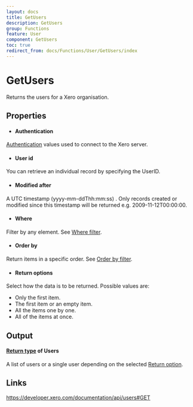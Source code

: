 ```yaml
---
layout: docs
title: GetUsers
description: GetUsers
group: Functions
feature: User
component: GetUsers
toc: true
redirect_from: docs/Functions/User/GetUsers/index
---
```

GetUsers
============

Returns the users for a Xero organisation.

Properties
----------

- #### Authentication
[Authentication](../../../Common/Authentication/Index.md) values used to connect to the Xero server.
- #### User id
You can retrieve an individual record by specifying the UserID.
- #### Modified after
A UTC timestamp (yyyy-mm-ddThh:mm:ss) . Only records created or modified since this timestamp will be returned e.g. 2009-11-12T00:00:00.
- #### Where
Filter by any element. See [Where filter](../../../Common/Filters/Where/Index.md).
- #### Order by
Return items in a specific order. See [Order by filter](../../../Common/Filters/OrderBy/Index.md).
- #### Return options
Select how the data is to be returned. Possible values are:
  * Only the first item.
  * The first item or an empty item. 
  * All the items one by one.
  * All of the items at once.


Output
-----
#### [Return type](#return-options) of Users
A list of users or a single user depending on the selected [Return option](#return-options).

Links
-----

https://developer.xero.com/documentation/api/users#GET
